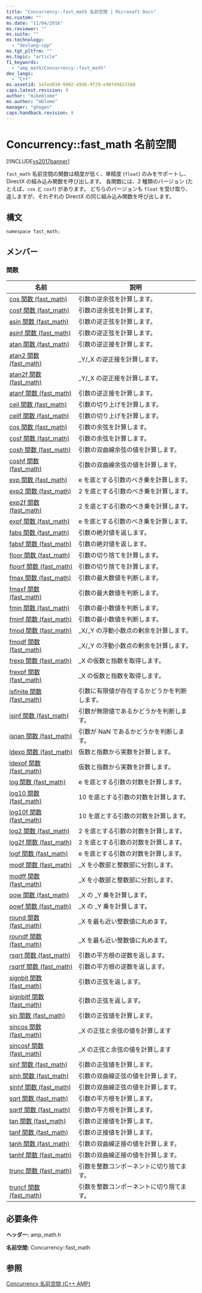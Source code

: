 ```yaml
---
title: "Concurrency::fast_math 名前空間 | Microsoft Docs"
ms.custom: ""
ms.date: "11/04/2016"
ms.reviewer: ""
ms.suite: ""
ms.technology: 
  - "devlang-cpp"
ms.tgt_pltfrm: ""
ms.topic: "article"
f1_keywords: 
  - "amp_math/Concurrency::fast_math"
dev_langs: 
  - "C++"
ms.assetid: 54fed939-9902-49db-9f29-e98fd9821508
caps.latest.revision: 9
author: "mikeblome"
ms.author: "mblome"
manager: "ghogen"
caps.handback.revision: 9
---
```

# Concurrency::fast_math 名前空間
[!INCLUDE[vs2017banner](../../../assembler/inline/includes/vs2017banner.md)]

`fast_math` 名前空間の関数は精度が低く、単精度 \(`float`\) のみをサポートし、DirectX の組み込み関数を呼び出します。  各関数には、2 種類のバージョン \(たとえば、`cos` と `cosf`\) があります。  どちらのバージョンも `float` を受け取り、返しますが、それぞれの DirectX の同じ組み込み関数を呼び出します。  
  
## 構文  
  
```  
namespace fast_math;  
```  
  
## メンバー  
  
### 関数  
  
|名前|説明|  
|--------|--------|  
|[cos 関数 \(fast\_math\)](../Topic/cos%20Function%20%20\(fast_math\).md)|引数の逆余弦を計算します。|  
|[cosf 関数 \(fast\_math\)](../Topic/cosf%20Function%20\(fast_math\).md)|引数の逆余弦を計算します。|  
|[asin 関数 \(fast\_math\)](../Topic/asin%20Function%20\(fast_math\).md)|引数の逆正弦を計算します。|  
|[asinf 関数 \(fast\_math\)](../Topic/asinf%20Function%20\(fast_math\).md)|引数の逆正弦を計算します。|  
|[atan 関数 \(fast\_math\)](../Topic/atan%20Function%20\(fast_math\).md)|引数の逆正接を計算します。|  
|[atan2 関数 \(fast\_math\)](../Topic/atan2%20Function%20\(fast_math\).md)|\_Y\/\_X の逆正接を計算します。|  
|[atan2f 関数 \(fast\_math\)](../Topic/atan2f%20Function%20\(fast_math\).md)|\_Y\/\_X の逆正接を計算します。|  
|[atanf 関数 \(fast\_math\)](../Topic/atanf%20Function%20\(fast_math\).md)|引数の逆正接を計算します。|  
|[ceil 関数 \(fast\_math\)](../Topic/ceil%20Function%20\(fast_math\).md)|引数の切り上げを計算します。|  
|[ceilf 関数 \(fast\_math\)](../Topic/ceilf%20Function%20\(fast_math\).md)|引数の切り上げを計算します。|  
|[cos 関数 \(fast\_math\)](../Topic/cos%20Function%20%20\(fast_math\).md)|引数の余弦を計算します。|  
|[cosf 関数 \(fast\_math\)](../Topic/cosf%20Function%20\(fast_math\).md)|引数の余弦を計算します。|  
|[cosh 関数 \(fast\_math\)](../Topic/cosh%20Function%20\(fast_math\).md)|引数の双曲線余弦の値を計算します。|  
|[coshf 関数 \(fast\_math\)](../Topic/coshf%20Function%20\(fast_math\).md)|引数の双曲線余弦の値を計算します。|  
|[exp 関数 \(fast\_math\)](../Topic/exp%20Function%20\(fast_math\).md)|e を底とする引数のべき乗を計算します。|  
|[exp2 関数 \(fast\_math\)](../Topic/exp2%20Function%20\(fast_math\).md)|2 を底とする引数のべき乗を計算します。|  
|[exp2f 関数 \(fast\_math\)](../Topic/exp2f%20Function%20\(fast_math\).md)|2 を底とする引数のべき乗を計算します。|  
|[expf 関数 \(fast\_math\)](../Topic/expf%20Function%20\(fast_math\).md)|e を底とする引数のべき乗を計算します。|  
|[fabs 関数 \(fast\_math\)](../Topic/fabs%20Function%20\(fast_math\).md)|引数の絶対値を返します。|  
|[fabsf 関数 \(fast\_math\)](../Topic/fabsf%20Function%20\(fast_math\).md)|引数の絶対値を返します。|  
|[floor 関数 \(fast\_math\)](../Topic/floor%20Function%20\(fast_math\).md)|引数の切り捨てを計算します。|  
|[floorf 関数 \(fast\_math\)](../Topic/floorf%20Function%20\(fast_math\).md)|引数の切り捨てを計算します。|  
|[fmax 関数 \(fast\_math\)](../Topic/fmax%20Function%20\(fast_math\).md)|引数の最大数値を判断します。|  
|[fmaxf 関数 \(fast\_math\)](../Topic/fmaxf%20Function%20\(fast_math\).md)|引数の最大数値を判断します。|  
|[fmin 関数 \(fast\_math\)](../Topic/fmin%20Function%20\(fast_math\).md)|引数の最小数値を判断します。|  
|[fminf 関数 \(fast\_math\)](../Topic/fminf%20Function%20\(fast_math\).md)|引数の最小数値を判断します。|  
|[fmod 関数 \(fast\_math\)](../Topic/fmod%20Function%20\(fast_math\).md)|\_X\/\_Y の浮動小数点の剰余を計算します。|  
|[fmodf 関数 \(fast\_math\)](../Topic/fmodf%20Function%20\(fast_math\).md)|\_X\/\_Y の浮動小数点の剰余を計算します。|  
|[frexp 関数 \(fast\_math\)](../Topic/frexp%20Function%20\(fast_math\).md)|\_X の仮数と指数を取得します。|  
|[frexpf 関数 \(fast\_math\)](../Topic/frexpf%20Function%20\(fast_math\).md)|\_X の仮数と指数を取得します。|  
|[isfinite 関数 \(fast\_math\)](../Topic/isfinite%20Function%20\(fast_math\).md)|引数に有限値が存在するかどうかを判断します。|  
|[isinf 関数 \(fast\_math\)](../Topic/isinf%20Function%20\(fast_math\).md)|引数が無限値であるかどうかを判断します。|  
|[isnan 関数 \(fast\_math\)](../Topic/isnan%20Function%20\(fast_math\).md)|引数が NaN であるかどうかを判断します。|  
|[ldexp 関数 \(fast\_math\)](../Topic/ldexp%20Function%20\(fast_math\).md)|仮数と指数から実数を計算します。|  
|[ldexpf 関数 \(fast\_math\)](../Topic/ldexpf%20Function%20\(fast_math\).md)|仮数と指数から実数を計算します。|  
|[log 関数 \(fast\_math\)](../Topic/log%20Function%20\(fast_math\).md)|e を底とする引数の対数を計算します。|  
|[log10 関数 \(fast\_math\)](../Topic/log10%20Function%20\(fast_math\).md)|10 を底とする引数の対数を計算します。|  
|[log10f 関数 \(fast\_math\)](../Topic/log10f%20Function%20\(fast_math\).md)|10 を底とする引数の対数を計算します。|  
|[log2 関数 \(fast\_math\)](../Topic/log2%20Function%20\(fast_math\).md)|2 を底とする引数の対数を計算します。|  
|[log2f 関数 \(fast\_math\)](../Topic/log2f%20Function%20\(fast_math\).md)|2 を底とする引数の対数を計算します。|  
|[logf 関数 \(fast\_math\)](../Topic/logf%20Function%20\(fast_math\).md)|e を底とする引数の対数を計算します。|  
|[modf 関数 \(fast\_math\)](../Topic/modf%20Function%20\(fast_math\).md)|\_X を小数部と整数部に分割します。|  
|[modff 関数 \(fast\_math\)](../Topic/modff%20Function%20\(fast_math\).md)|\_X を小数部と整数部に分割します。|  
|[pow 関数 \(fast\_math\)](../Topic/pow%20Function%20\(fast_math\).md)|\_X の \_Y 乗を計算します。|  
|[powf 関数 \(fast\_math\)](../Topic/powf%20Function%20\(fast_math\).md)|\_X の \_Y 乗を計算します。|  
|[round 関数 \(fast\_math\)](../Topic/round%20Function%20\(fast_math\).md)|\_X を最も近い整数値に丸めます。|  
|[roundf 関数 \(fast\_math\)](../Topic/roundf%20Function%20\(fast_math\).md)|\_X を最も近い整数値に丸めます。|  
|[rsqrt 関数 \(fast\_math\)](../Topic/rsqrt%20Function%20\(fast_math\).md)|引数の平方根の逆数を返します。|  
|[rsqrtf 関数 \(fast\_math\)](../Topic/rsqrtf%20Function%20\(fast_math\).md)|引数の平方根の逆数を返します。|  
|[signbit 関数 \(fast\_math\)](../Topic/signbit%20Function%20\(fast_math\).md)|引数の正弦を返します。|  
|[signbitf 関数 \(fast\_math\)](../Topic/signbitf%20Function%20\(fast_math\).md)|引数の正弦を返します。|  
|[sin 関数 \(fast\_math\)](../Topic/sin%20Function%20\(fast_math\).md)|引数の正弦値を計算します。|  
|[sincos 関数 \(fast\_math\)](../Topic/sincos%20Function%20\(fast_math\).md)|\_X の正弦と余弦の値を計算します|  
|[sincosf 関数 \(fast\_math\)](../Topic/sincosf%20Function%20\(fast_math\).md)|\_X の正弦と余弦の値を計算します|  
|[sinf 関数 \(fast\_math\)](../Topic/sinf%20Function%20\(fast_math\).md)|引数の正弦値を計算します。|  
|[sinh 関数 \(fast\_math\)](../Topic/sinh%20Function%20\(fast_math\).md)|引数の双曲線正弦の値を計算します。|  
|[sinhf 関数 \(fast\_math\)](../Topic/sinhf%20Function%20\(fast_math\).md)|引数の双曲線正弦の値を計算します。|  
|[sqrt 関数 \(fast\_math\)](../Topic/sqrt%20Function%20\(fast_math\).md)|引数の平方根を計算します。|  
|[sqrtf 関数 \(fast\_math\)](../Topic/sqrtf%20Function%20\(fast_math\).md)|引数の平方根を計算します。|  
|[tan 関数 \(fast\_math\)](../Topic/tan%20Function%20\(fast_math\).md)|引数の正接値を計算します。|  
|[tanf 関数 \(fast\_math\)](../Topic/tanf%20Function%20\(fast_math\).md)|引数の正接値を計算します。|  
|[tanh 関数 \(fast\_math\)](../Topic/tanh%20Function%20\(fast_math\).md)|引数の双曲線正接の値を計算します。|  
|[tanhf 関数 \(fast\_math\)](../Topic/tanhf%20Function%20\(fast_math\).md)|引数の双曲線正接の値を計算します。|  
|[trunc 関数 \(fast\_math\)](../Topic/trunc%20Function%20\(fast_math\).md)|引数を整数コンポーネントに切り捨てます。|  
|[truncf 関数 \(fast\_math\)](../Topic/truncf%20Function%20\(fast_math\).md)|引数を整数コンポーネントに切り捨てます。|  
  
## 必要条件  
 **ヘッダー:** amp\_math.h  
  
 **名前空間:** Concurrency::fast\_math  
  
## 参照  
 [Concurrency 名前空間 \(C\+\+ AMP\)](../../../parallel/amp/reference/concurrency-namespace-cpp-amp.md)